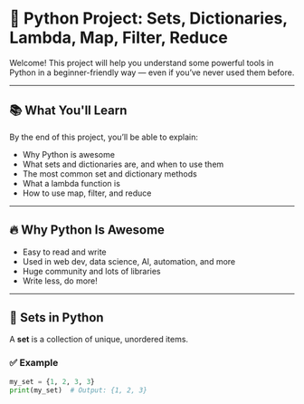 # 🧠 Python Project: Sets, Dictionaries, Lambda, Map, Filter, Reduce

Welcome! This project will help you understand some powerful tools in Python in a beginner-friendly way — even if you’ve never used them before.

---

## 📚 What You'll Learn

By the end of this project, you’ll be able to explain:

- Why Python is awesome
- What sets and dictionaries are, and when to use them
- The most common set and dictionary methods
- What a lambda function is
- How to use map, filter, and reduce

---

## 🔥 Why Python Is Awesome

- Easy to read and write
- Used in web dev, data science, AI, automation, and more
- Huge community and lots of libraries
- Write less, do more!

---

## 🧺 Sets in Python

A **set** is a collection of unique, unordered items.

### ✅ Example

```python
my_set = {1, 2, 3, 3}
print(my_set)  # Output: {1, 2, 3}
